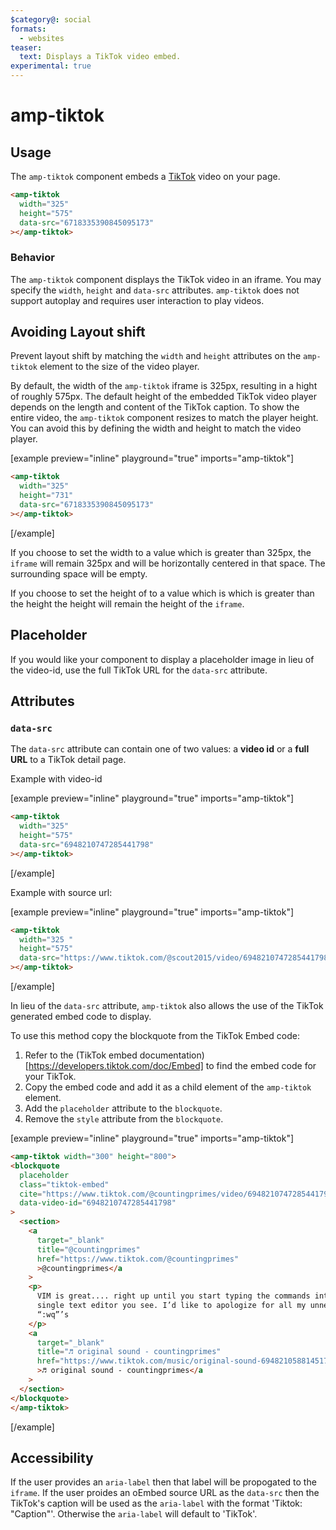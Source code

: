 ```yaml
---
$category@: social
formats:
  - websites
teaser:
  text: Displays a TikTok video embed.
experimental: true
---
```


<!---
Copyright 2021 The AMP HTML Authors. All Rights Reserved.

Licensed under the Apache License, Version 2.0 (the "License");
you may not use this file except in compliance with the License.
You may obtain a copy of the License at

      http://www.apache.org/licenses/LICENSE-2.0

Unless required by applicable law or agreed to in writing, software
distributed under the License is distributed on an "AS-IS" BASIS,
WITHOUT WARRANTIES OR CONDITIONS OF ANY KIND, either express or implied.
See the License for the specific language governing permissions and
limitations under the License.
-->

# amp-tiktok

## Usage

The `amp-tiktok` component embeds a [TikTok](https://www.tiktok.com/about) video on your page.

```html
<amp-tiktok
  width="325"
  height="575"
  data-src="6718335390845095173"
></amp-tiktok>
```

### Behavior

The `amp-tiktok` component displays the TikTok video in an iframe. You may specify the `width`, `height` and `data-src` attributes. `amp-tiktok` does not support autoplay and requires user interaction to play videos.

## Avoiding Layout shift

Prevent layout shift by matching the `width` and `height` attributes on the `amp-tiktok` element to the size of the video player.

By default, the width of the `amp-tiktok` iframe is 325px, resulting in a hight of roughly 575px. The default height of the embedded TikTok video player depends on the length and content of the TikTok caption. To show the entire video, the `amp-tiktok` component resizes to match the player height. You can avoid this by defining the width and height to match the video player.

[example preview="inline" playground="true" imports="amp-tiktok"]

```html
<amp-tiktok
  width="325"
  height="731"
  data-src="6718335390845095173"
></amp-tiktok>
```

[/example]

If you choose to set the width to a value which is greater than 325px, the `iframe` will remain 325px and will be horizontally centered in that space. The surrounding space will be empty.

If you choose to set the height of to a value which is which is greater than the height the height will remain the height of the `iframe`.

## Placeholder

If you would like your component to display a placeholder image in lieu of the video-id, use the full TikTok URL for the `data-src` attribute.  

## Attributes

### `data-src`

The `data-src` attribute can contain one of two values: a **video id** or a **full URL** to a TikTok detail page.

Example with video-id

[example preview="inline" playground="true" imports="amp-tiktok"]

```html
<amp-tiktok
  width="325"
  height="575"
  data-src="6948210747285441798"
></amp-tiktok>
```

[/example]

Example with source url:

[example preview="inline" playground="true" imports="amp-tiktok"]

```html
<amp-tiktok
  width="325 "
  height="575"
  data-src="https://www.tiktok.com/@scout2015/video/6948210747285441798"
></amp-tiktok>
```

[/example]

In lieu of the `data-src` attribute, `amp-tiktok` also allows the use of the TikTok generated embed code to display.

To use this method copy the blockquote from the TikTok Embed code:

1. Refer to the (TikTok embed documentation)[https://developers.tiktok.com/doc/Embed] to find the embed code for your TikTok.
2. Copy the embed code and add it as a child element of the `amp-tiktok` element.
3. Add the `placeholder` attribute to the `blockquote`.
4. Remove the `style` attribute from the `blockquote`.

[example preview="inline" playground="true" imports="amp-tiktok"]

```html
<amp-tiktok width="300" height="800">
<blockquote
  placeholder
  class="tiktok-embed"
  cite="https://www.tiktok.com/@countingprimes/video/6948210747285441798"
  data-video-id="6948210747285441798"
>
  <section>
    <a
      target="_blank"
      title="@countingprimes"
      href="https://www.tiktok.com/@countingprimes"
      >@countingprimes</a
    >
    <p>
      VIM is great.... right up until you start typing the commands into every
      single text editor you see. I’d like to apologize for all my unneeded
      “:wq”’s
    </p>
    <a
      target="_blank"
      title="♬ original sound - countingprimes"
      href="https://www.tiktok.com/music/original-sound-6948210588145175302"
      >♬ original sound - countingprimes</a
    >
  </section>
</blockquote>
</amp-tiktok>
```

[/example]

## Accessibility

If the user provides an `aria-label` then that label will be propogated to the `iframe`.
If the user proides an oEmbed source URL as the `data-src` then the TikTok's caption will be used as the `aria-label` with the format 'Tiktok: "Caption"'. Otherwise the `aria-label` will default to 'TikTok'.

